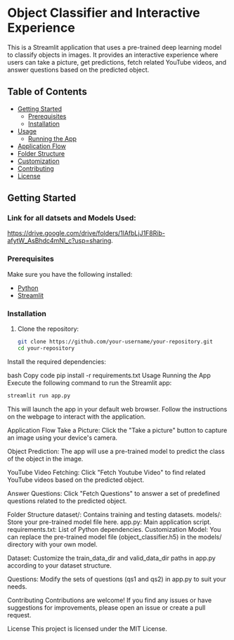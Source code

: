 # Object Classifier and Interactive Experience

This is a Streamlit application that uses a pre-trained deep learning model to classify objects in images. It provides an interactive experience where users can take a picture, get predictions, fetch related YouTube videos, and answer questions based on the predicted object.

## Table of Contents

- [Getting Started](#getting-started)
  - [Prerequisites](#prerequisites)
  - [Installation](#installation)
- [Usage](#usage)
  - [Running the App](#running-the-app)
- [Application Flow](#application-flow)
- [Folder Structure](#folder-structure)
- [Customization](#customization)
- [Contributing](#contributing)
- [License](#license)

## Getting Started

### Link for all datsets and Models Used:
https://drive.google.com/drive/folders/1lAfbLjJ1F8Rib-afytW_AsBhdc4mNl_c?usp=sharing.

### Prerequisites

Make sure you have the following installed:

- [Python](https://www.python.org/downloads/)
- [Streamlit](https://docs.streamlit.io/installation)

### Installation

1. Clone the repository:

   ```bash
   git clone https://github.com/your-username/your-repository.git
   cd your-repository
Install the required dependencies:

bash
Copy code
pip install -r requirements.txt
Usage
Running the App
Execute the following command to run the Streamlit app:

```bash
streamlit run app.py
```


This will launch the app in your default web browser. Follow the instructions on the webpage to interact with the application.

Application Flow
Take a Picture: Click the "Take a picture" button to capture an image using your device's camera.

Object Prediction: The app will use a pre-trained model to predict the class of the object in the image.

YouTube Video Fetching: Click "Fetch Youtube Video" to find related YouTube videos based on the predicted object.

Answer Questions: Click "Fetch Questions" to answer a set of predefined questions related to the predicted object.

Folder Structure
dataset/: Contains training and testing datasets.
models/: Store your pre-trained model file here.
app.py: Main application script.
requirements.txt: List of Python dependencies.
Customization
Model: You can replace the pre-trained model file (object_classifier.h5) in the models/ directory with your own model.

Dataset: Customize the train_data_dir and valid_data_dir paths in app.py according to your dataset structure.

Questions: Modify the sets of questions (qs1 and qs2) in app.py to suit your needs.

Contributing
Contributions are welcome! If you find any issues or have suggestions for improvements, please open an issue or create a pull request.

License
This project is licensed under the MIT License.
